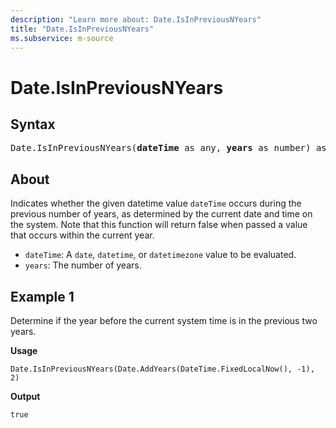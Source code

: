 ```yaml
---
description: "Learn more about: Date.IsInPreviousNYears"
title: "Date.IsInPreviousNYears"
ms.subservice: m-source
---
```

# Date.IsInPreviousNYears

## Syntax

<pre>
Date.IsInPreviousNYears(<b>dateTime</b> as any, <b>years</b> as number) as nullable logical
</pre>

## About

Indicates whether the given datetime value `dateTime` occurs during the previous number of years, as determined by the current date and time on the system. Note that this function will return false when passed a value that occurs within the current year.

* `dateTime`: A `date`, `datetime`, or `datetimezone` value to be evaluated.
* `years`: The number of years.

## Example 1

Determine if the year before the current system time is in the previous two years.

**Usage**

```powerquery-m
Date.IsInPreviousNYears(Date.AddYears(DateTime.FixedLocalNow(), -1), 2)
```

**Output**

`true`
